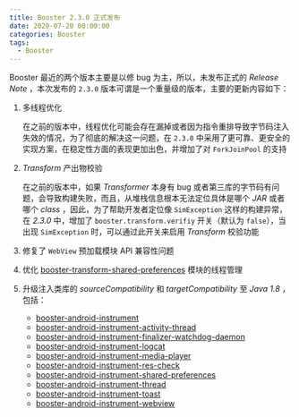 ```yaml
---
title: Booster 2.3.0 正式发布
date: 2020-07-20 00:00:00
categories: Booster
tags:
  - Booster
---
```


Booster 最近的两个版本主要是以修 bug 为主，所以，未发布正式的 *Release Note* ，本次发布的 `2.3.0` 版本可谓是一个重量级的版本，主要的更新内容如下：

1. 多线程优化

    在之前的版本中，线程优化可能会存在漏掉或者因为指令重排导致字节码注入失效的情况，为了彻底的解决这一问题，在 `2.3.0` 中采用了更可靠、更安全的实现方案，在稳定性方面的表现更加出色，并增加了对 `ForkJoinPool` 的支持

1. *Transform* 产出物校验

    在之前的版本中，如果 *Transformer* 本身有 bug 或者第三库的字节码有问题，会导致构建失败，而且，从堆栈信息根本无法定位具体是哪个 *JAR* 或者哪个 *class* ，因此，为了帮助开发者定位像 `SimException` 这样的构建异常，在 *2.3.0* 中，增加了 `booster.transform.verifiy` 开关（默认为 `false`），当出现 `SimException` 时，可以通过此开关来启用 *Transform* 校验功能

1. 修复了 `WebView` 预加载模块 API 兼容性问题
1. 优化 [booster-transform-shared-preferences](https://github.com/didi/booster/blob/master/booster-transform-shared-preferences) 模块的线程管理
1. 升级注入类库的 *sourceCompatibility* 和 *targetCompatibility* 至 *Java 1.8* ，包括：

    - [booster-android-instrument](https://github.com/didi/booster/blob/master/booster-android-instrument)
    - [booster-android-instrument-activity-thread](https://github.com/didi/booster/blob/master/booster-android-instrument-activity-thread)
    - [booster-android-instrument-finalizer-watchdog-daemon](https://github.com/didi/booster/blob/master/booster-android-instrument-finalizer-watchdog-daemon)
    - [booster-android-instrument-logcat](https://github.com/didi/booster/blob/master/booster-android-instrument-logcat)
    - [booster-android-instrument-media-player](https://github.com/didi/booster/blob/master/booster-android-instrument-media-player)
    - [booster-android-instrument-res-check](https://github.com/didi/booster/blob/master/booster-android-instrument-res-check)
    - [booster-android-instrument-shared-preferences](https://github.com/didi/booster/blob/master/booster-android-instrument-shared-preferences)
    - [booster-android-instrument-thread](https://github.com/didi/booster/blob/master/booster-android-instrument-thread)
    - [booster-android-instrument-toast](https://github.com/didi/booster/blob/master/booster-android-instrument-toast)
    - [booster-android-instrument-webview](https://github.com/didi/booster/blob/master/booster-android-instrument-webview)
